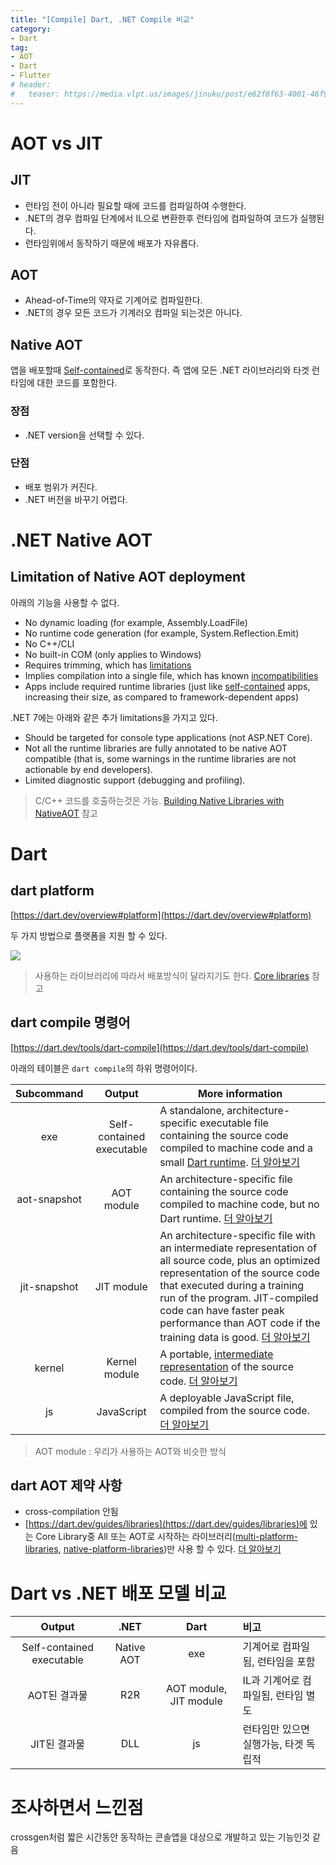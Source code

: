 ```yaml
---
title: "[Compile] Dart, .NET Compile 비교"
category: 
- Dart
tag:
- AOT
- Dart
- Flutter
# header:
#   teaser: https://media.vlpt.us/images/jinuku/post/e62f8f63-4001-46f9-b811-dc6f62f0828e/40cc3e52-745d-48b8-8a09-02c21efc36e5.png
---
```

# AOT vs JIT

## JIT

* 런타임 전이 아니라 필요할 때에 코드를 컴파일하여 수행한다.
* .NET의 경우 컴파일 단계에서 IL으로 변환한후 런타임에 컴파일하여 코드가 실행된다.
* 런타임위에서 동작하기 때문에 배포가 자유롭다.

## AOT

* Ahead-of-Time의 약자로 기계어로 컴파일한다.
* .NET의 경우 모든 코드가 기계러오 컴파일 되는것은 아니다.

## Native AOT

앱을 배포할때 [Self-contained](https://learn.microsoft.com/en-us/dotnet/core/deploying/#publish-self-contained)로 동작한다. 즉 앱에 모든 .NET 라이브러리와 타겟 런타임에 대한 코드를 포함한다.

### 장점

* .NET version을 선택할 수 있다.

### 단점

* 배포 범위가 커진다.
* .NET 버전을 바꾸기 어렵다.

# .NET Native AOT

## Limitation of Native AOT deployment

아래의 기능을 사용할 수 없다.

* No dynamic loading (for example, Assembly.LoadFile)
* No runtime code generation (for example, System.Reflection.Emit)
* No C++/CLI
* No built-in COM (only applies to Windows)
* Requires trimming, which has [limitations](https://learn.microsoft.com/en-us/dotnet/core/deploying/trimming/incompatibilities)
* Implies compilation into a single file, which has known [incompatibilities](https://learn.microsoft.com/en-us/dotnet/core/deploying/single-file/overview?tabs=cli#api-incompatibility)
* Apps include required runtime libraries (just like [self-contained](https://learn.microsoft.com/en-us/dotnet/core/deploying/#publish-self-contained) apps, increasing their size, as compared to framework-dependent apps)

.NET 7에는 아래와 같은 추가 limitations을 가지고 있다.

* Should be targeted for console type applications (not ASP.NET Core).
* Not all the runtime libraries are fully annotated to be native AOT compatible (that is, some warnings in the runtime libraries are not actionable by end developers).
* Limited diagnostic support (debugging and profiling).

> C/C++ 코드를 호출하는것은 가능. [Building Native Libraries with NativeAOT](https://github.com/dotnet/samples/tree/main/core/nativeaot/NativeLibrary) 참고

# Dart

## dart platform

[https://dart.dev/overview#platform](https://dart.dev/overview#platform)

두 가지 방법으로 플랫폼을 지원 할 수 있다.

![](https://dart.dev/assets/img/Dart-platforms.svg)

> 사용하는 라이브러리에 따라서 배포방식이 달라지기도 한다. [Core libraries](https://dart.dev/guides/libraries) 참고

## dart compile 명령어

[https://dart.dev/tools/dart-compile](https://dart.dev/tools/dart-compile)

아래의 테이블은 ```dart compile```의 하위 명령어이다.

|Subcommand|Output|More information|
|:---:|:---:|---|
|exe|Self-contained executable|A standalone, architecture-specific executable file containing the source code compiled to machine code and a small [Dart runtime](https://dart.dev/overview#runtime). [더 알아보기](https://dart.dev/tools/dart-compile#exe)|
|aot-snapshot|AOT module|An architecture-specific file containing the source code compiled to machine code, but no Dart runtime. [더 알아보기](https://dart.dev/tools/dart-compile#aot-snapshot)|
|jit-snapshot|JIT module|An architecture-specific file with an intermediate representation of all source code, plus an optimized representation of the source code that executed during a training run of the program. JIT-compiled code can have faster peak performance than AOT code if the training data is good. [더 알아보기](https://dart.dev/tools/dart-compile#jit-snapshot)|
|kernel|Kernel module|A portable, [intermediate representation](https://github.com/dart-lang/sdk/blob/main/pkg/kernel/binary.md) of the source code. [더 알아보기](https://dart.dev/tools/dart-compile#kernel)|
|js|JavaScript|A deployable JavaScript file, compiled from the source code. [더 알아보기](https://dart.dev/tools/dart-compile#js)|

> AOT module : 우리가 사용하는 AOT와 비슷한 방식

## dart AOT 제약 사항

* cross-compilation 안됨
* [https://dart.dev/guides/libraries](https://dart.dev/guides/libraries)에 있는 Core Library중 All 또는 AOT로 시작하는 라이브러리([multi-platform-libraries](https://dart.dev/guides/libraries#multi-platform-libraries), [native-platform-libraries](https://dart.dev/guides/libraries#native-platform-libraries))만 사용 할 수 있다. [더 알아보기](https://dart.dev/tools/dart-compile#known-limitations)

# Dart vs .NET 배포 모델 비교

|Output|.NET|Dart|비고|
|:---:|:---:|:---:|:---|
|Self-contained executable|Native AOT|exe|기계어로 컴파일됨, 런타임을 포함|
|AOT된 결과물|R2R|AOT module, JIT module|IL과 기계어로 컴파일됨, 런타임 별도|
|JIT된 결과물|DLL|js|런타임만 있으면 실행가능, 타겟 독립적|

# 조사하면서 느낀점

crossgen처럼 짧은 시간동안 동작하는 콘솔앱을 대상으로 개발하고 있는 기능인것 같음
